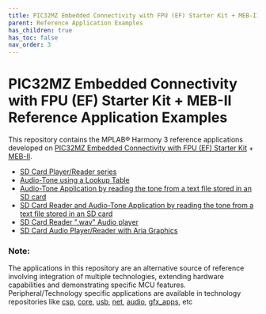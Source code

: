 ```yaml
---
title: PIC32MZ Embedded Connectivity with FPU (EF) Starter Kit + MEB-II Reference Application Examples
parent: Reference Application Examples
has_children: true
has_toc: false
nav_order: 3
---
```


# PIC32MZ Embedded Connectivity with FPU (EF) Starter Kit + MEB-II Reference Application Examples

This repository contains the MPLAB® Harmony 3 reference applications developed on [PIC32MZ Embedded Connectivity with FPU (EF) Starter Kit](https://www.microchip.com/Developmenttools/ProductDetails/DM320007) + [MEB-II](https://www.microchip.com/DevelopmentTools/ProductDetails/DM320005-5).   

* [SD Card Player/Reader series](./audio_player/docs/readme.md)
* [Audio-Tone using a Lookup Table](./audio_player/audio_player_lab1/docs/readme.md)
* [Audio-Tone Application by reading the tone from a text file stored in an SD card](./audio_player/audio_player_lab2/docs/readme.md)
* [SD Card Reader and Audio-Tone Application by reading the tone from a text file stored in an SD card](./audio_player/audio_player_lab3/docs/readme.md)
* [SD Card Reader ".wav" Audio player](./audio_player/audio_player_lab4/docs/readme.md)
* [SD Card Audio Player/Reader with Aria Graphics](./audio_player/audio_player_lab5/docs/readme.md)

### **Note:** 
The applications in this repository are an alternative source of reference involving integration of multiple technologies, extending hardware capabilities and demonstrating specific MCU features. 
Peripheral/Technology specific applications are available in technology repositories like [csp](https://github.com/Microchip-MPLAB-Harmony/csp), [core](https://github.com/Microchip-MPLAB-Harmony/core), [usb](https://github.com/Microchip-MPLAB-Harmony/usb), [net](https://github.com/Microchip-MPLAB-Harmony/net), [audio](https://github.com/Microchip-MPLAB-Harmony/audio), [gfx_apps](https://github.com/Microchip-MPLAB-Harmony/gfx_apps), etc

